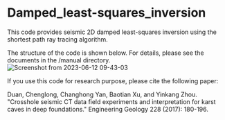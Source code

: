 # Damped_least-squares_inversion
This code provides seismic 2D damped least-squares inversion using the shortest path ray tracing algorithm.

The structure of the code is shown below. For details, please see the documents in the /manual directory.
![Screenshot from 2023-06-12 09-43-03](https://github.com/chenglongduan/Damped_least-squares_inversion/assets/24652447/18a5915f-b54b-494d-9044-912ff6c6befd)

If you use this code for research purpose, please cite the following paper:

Duan, Chenglong, Changhong Yan, Baotian Xu, and Yinkang Zhou. "Crosshole seismic CT data field experiments and interpretation for karst caves in deep foundations." Engineering Geology 228 (2017): 180-196.
